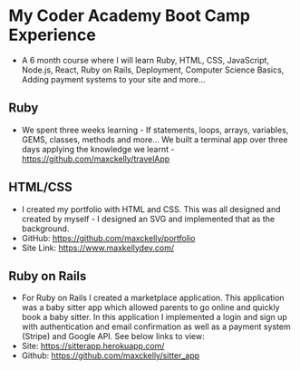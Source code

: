 # My Coder Academy Boot Camp Experience
- A 6 month course where I will learn Ruby, HTML, CSS, JavaScript, Node.js, React, Ruby on Rails, Deployment, Computer Science Basics, Adding payment systems to your site and more...

## Ruby 
- We spent three weeks learning - If statements, loops, arrays, variables, GEMS, classes, methods and more... We built a terminal app over three days applying the knowledge we learnt - https://github.com/maxckelly/travelApp 

## HTML/CSS
- I created my portfolio with HTML and CSS. This was all designed and created by myself - I designed an SVG and implemented that as the background.
- GitHub: https://github.com/maxckelly/portfolio 
- Site Link: https://www.maxkellydev.com/ 

## Ruby on Rails 
- For Ruby on Rails I created a marketplace application. This application was a baby sitter app which allowed parents to go online and quickly book a baby sitter. In this application I implemented a login and sign up with authentication and email confirmation as well as a payment system (Stripe) and Google API. See below links to view:
- Site: https://sitterapp.herokuapp.com/ 
- Github: https://github.com/maxckelly/sitter_app


